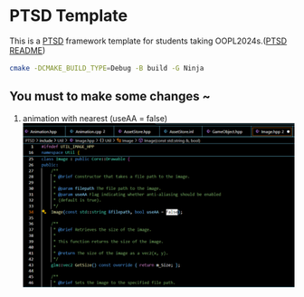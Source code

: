 # PTSD Template

This is a [PTSD](https://github.com/ntut-open-source-club/practical-tools-for-simple-design) framework template for students taking OOPL2024s.([PTSD README](https://github.com/ntut-open-source-club/practical-tools-for-simple-design))

```sh
cmake -DCMAKE_BUILD_TYPE=Debug -B build -G Ninja
```
 
## You must to make some changes ~ 
1. animation with nearest (useAA = false)
    ![alt text](README/changeNEAREST.png)
